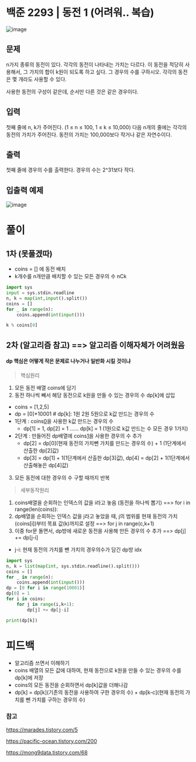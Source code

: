 # 백준 2293 | 동전 1 (어려워.. 복습)

![image](https://user-images.githubusercontent.com/62331803/96020194-9b5f7e80-0e88-11eb-80df-560c1fa4fa09.png)

## 문제
n가지 종류의 동전이 있다. 각각의 동전이 나타내는 가치는 다르다. 이 동전을 적당히 사용해서, 그 가치의 합이 k원이 되도록 하고 싶다. 그 경우의 수를 구하시오. 각각의 동전은 몇 개라도 사용할 수 있다.

사용한 동전의 구성이 같은데, 순서만 다른 것은 같은 경우이다.

## 입력
첫째 줄에 n, k가 주어진다. (1 ≤ n ≤ 100, 1 ≤ k ≤ 10,000) 다음 n개의 줄에는 각각의 동전의 가치가 주어진다. 동전의 가치는 100,000보다 작거나 같은 자연수이다.

## 출력
첫째 줄에 경우의 수를 출력한다. 경우의 수는 2^31보다 작다.

## 입출력 예제
![image](https://user-images.githubusercontent.com/62331803/96020268-b92ce380-0e88-11eb-9c5c-3a1a8f5acecc.png)

# 풀이
## 1차 (못풀겠따)
- coins = [] 에 동전 배치
- k개수를 n개만큼 배치할 수 있는 모든 경우의 수 nCk
```python
import sys
input = sys.stdin.readline
n, k = map(int,input().split())
coins = []
for _ in range(n):
    coins.append(int(input()))

k % coins[0]

```

## 2차 (알고리즘 참고) ==> 알고리즘 이해자체가 어려웠음
#### dp 핵심은 어떻게 작은 문제로 나누거나 일반화 시킬 것이냐
> 핵심원리
1. 모든 동전 배열 coins에 담기
2. 동전 하나씩 빼서 해당 동전으로 k원을 만들 수 있는 경우의 수 dp[k]에 삽입
- coins = [1,2,5]
- dp = [0]*10001 # dp[k]: 1원 2원 5원으로 k값 만드는 경우의 수
- 1단계 : coins[0](1원)을 사용한 k값 만드는 경우의 수
    - dp[1] = 1, dp[2] = 1 ...... dp[k] = 1 (1원으로 k값 만드는 수 모든 경우 1가지)
- 2단계 : 만들어진 dp배열에 coins[1](2원)을 사용한 경우의 수 추가
    - dp[2] = dp[0](현재 동전의 가치뺀 가치를 만드는 경우의 수) + 1 (1단계에서 산출한 dp[2]값)
    - dp[3] = dp[1] + 1(1단계에서 산출한 dp[3]값), dp[4] = dp[2] + 1(1단계에서 산출해놓은 dp[4]값)
3. 모든 동전에 대한 경우의 수 구할 때까지 반복

> 세부동작원리
1. coins배열을 순회하는 인덱스의 값을 i라고 놓음 (동전을 하나씩 뽑기) ==> for i in range(len(coins)):
2. dp배열을 순회하는 인덱스 값을 j라고 놓았을 때,
   j의 범위를 현재 동전의 가치(coins[i])부터 목표 값(k)까지로 설정 ==> for j in range(c,k+1)
3. 이중 for문 돌면서, dp방에 새로운 동전을 사용해 만든 경우의 수 추가 ==> dp[j] += dp[j-i]
- j-i: 현재 동전의 가치를 뺀 가치의 경우의수가 담긴 dp방 idx


```python
import sys
n, k = list(map(int, sys.stdin.readline().split()))
coins = []
for _ in range(n):
    coins.append(int(input()))
dp = [0 for i in range(10001)]
dp[0] = 1
for i in coins:
    for j in range(i,k+1):
        dp[j] += dp[j-i]

print(dp[k])
```

# 피드백
- 알고리즘 쓰면서 이해하기
- coins 배열의 모든 값에 대하여, 현재 동전으로 k원을 만들 수 있는 경우의 수를 dp[k]에 저장
- coins의 모든 동전을 순회하면서 dp[k]값을 더해나감
- dp[k] = dp[k](기존의 동전을 사용하여 구한 경우의 수) + dp[k-c](현재 동전의 가치를 뺀 가치를 구하는 경우의 수)

### 참고
https://marades.tistory.com/5

https://pacific-ocean.tistory.com/200

https://mong9data.tistory.com/68
